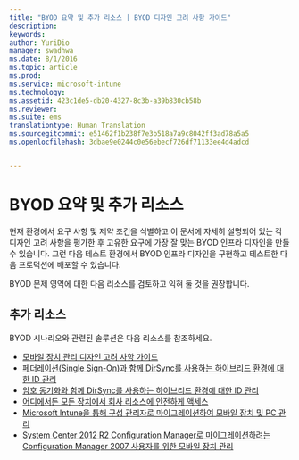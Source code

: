 ```yaml
---
title: "BYOD 요약 및 추가 리소스 | BYOD 디자인 고려 사항 가이드"
description: 
keywords: 
author: YuriDio
manager: swadhwa
ms.date: 8/1/2016
ms.topic: article
ms.prod: 
ms.service: microsoft-intune
ms.technology: 
ms.assetid: 423c1de5-db20-4327-8c3b-a39b830cb58b
ms.reviewer: 
ms.suite: ems
translationtype: Human Translation
ms.sourcegitcommit: e51462f1b238f7e3b518a7a9c8042ff3ad78a5a5
ms.openlocfilehash: 3dbae9e0244c0e56ebecf726df71133ee4d4adcd


---
```


# BYOD 요약 및 추가 리소스

현재 환경에서 요구 사항 및 제약 조건을 식별하고 이 문서에 자세히 설명되어 있는 각 디자인 고려 사항을 평가한 후 고유한 요구에 가장 잘 맞는 BYOD 인프라 디자인을 만들 수 있습니다. 그런 다음 테스트 환경에서 BYOD 인프라 디자인을 구현하고 테스트한 다음 프로덕션에 배포할 수 있습니다.
 
BYOD 문제 영역에 대한 다음 리소스를 검토하고 익혀 둘 것을 권장합니다.

## 추가 리소스

BYOD 시나리오와 관련된 솔루션은 다음 리소스를 참조하세요.

- [모바일 장치 관리 디자인 고려 사항 가이드](http://aka.ms/mdmdcg)
- [페더레이션(Single Sign-On)과 함께 DirSync를 사용하는 하이브리드 환경에 대한 ID 관리](https://technet.microsoft.com/library/dn550987.aspx)
- [암호 동기화와 함께 DirSync를 사용하는 하이브리드 환경에 대한 ID 관리](https://technet.microsoft.com/library/dn550986.aspx)
- [어디에서든 모든 장치에서 회사 리소스에 안전하게 액세스](https://technet.microsoft.com/library/dn550982.aspx)
- [Microsoft Intune을 통해 구성 관리자로 마이그레이션하여 모바일 장치 및 PC 관리](https://technet.microsoft.com/library/dn582037.aspx)
- [System Center 2012 R2 Configuration Manager로 마이그레이션하려는 Configuration Manager 2007 사용자를 위한 모바일 장치 관리](https://technet.microsoft.com/library/dn508400.aspx)




<!--HONumber=Aug16_HO1-->


